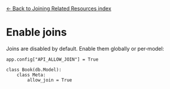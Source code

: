 [← Back to Joining Related Resources index](index.md)

# Enable joins
Joins are disabled by default. Enable them globally or per‑model:
```
app.config["API_ALLOW_JOIN"] = True

class Book(db.Model):
    class Meta:
        allow_join = True
```

